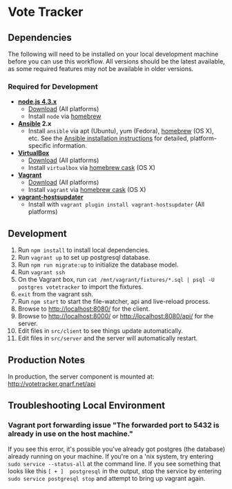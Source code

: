# Vote Tracker

## Dependencies

The following will need to be installed on your local development machine before
you can use this workflow. All versions should be the latest available, as some
required features may not be available in older versions.

### Required for Development

* **[node.js 4.3.x](https://nodejs.org/)**
  - [Download](https://nodejs.org/) (All platforms)
  - Install `node` via [homebrew][homebrew]
* **[Ansible](http://docs.ansible.com/) 2.x**
  - Install `ansible` via apt (Ubuntu), yum (Fedora), [homebrew][homebrew] (OS
    X), etc. See the [Ansible installation
    instructions](http://docs.ansible.com/intro_installation.html) for detailed,
    platform-specific information.
* **[VirtualBox](https://www.virtualbox.org/)**
  - [Download](https://www.virtualbox.org/wiki/Downloads) (All platforms)
  - Install `virtualbox` via [homebrew cask][cask] (OS X)
* **[Vagrant](https://www.vagrantup.com/)**
  - [Download](http://docs.vagrantup.com/v2/installation/) (All platforms)
  - Install `vagrant` via [homebrew cask][cask] (OS X)
* **[vagrant-hostsupdater](https://github.com/cogitatio/vagrant-hostsupdater)**
  - Install with `vagrant plugin install vagrant-hostsupdater` (All platforms)

[homebrew]: http://brew.sh/
[cask]: http://caskroom.io/

## Development

1. Run `npm install` to install local dependencies.
2. Run `vagrant up` to set up postgresql database.
3. Run `npm run migrate:up` to initialize the database model.
4. Run `vagrant ssh`
5. On the Vagrant box, run `cat /mnt/vagrant/fixtures/*.sql | psql -U postgres votetracker` to import the fixtures.
6. `exit` from the vagrant ssh.
5. Run `npm start` to start the file-watcher, api and live-reload process.
6. Browse to <http://localhost:8080/> for the client.
7. Browse to <http://localhost:8000/>  or <http://localhost:8080/api/> for the server.
8. Edit files in `src/client` to see things update automatically.
9. Edit files in `src/server` and the server will automatically restart.

## Production Notes

In production, the server component is mounted at:
http://votetracker.gnarf.net/api

## Troubleshooting Local Environment

### Vagrant port forwarding issue "The forwarded port to 5432 is already in use on the host machine."

If you see this error, it's possible you've already got postgres (the database) already running on your machine. If you're on a 'nix system, try entering `sudo service --status-all` at the command line. If you see something that looks like this `[ + ]  postgresql` in the output, stop the service by entering `sudo service postgresql stop` and attempt to bring up vagrant again. 


